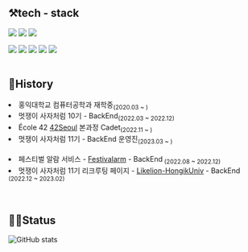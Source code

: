 <div align=left>
  
  
  ## ⚒️tech - stack
  <img src="https://img.shields.io/badge/Spring-6DB33F?style=flat-square&logo=spring&logoColor=white"/>
  <img src="https://img.shields.io/badge/springboot-6DB33F?style=flat-square&logo=springboot&logoColor=white"/>
  <img src="https://img.shields.io/badge/MySQL-4479A1?style=flat-square&logo=mysql&logoColor=white"/><p><p>
  <img src="https://img.shields.io/badge/AWS-232F3E?style=flat-square&logo=amazonaws&logoColor=white"/>
  <img src="https://img.shields.io/badge/RDS-527FFF?style=flat-square&logo=amazonrds&logoColor=white"/>
  <img src="https://img.shields.io/badge/EC2-FF9900?style=flat-square&logo=amazonec2&logoColor=white"/>
  <img src="https://img.shields.io/badge/Nginx-009639?style=flat-square&logo=nginx&logoColor=white"/>
  <img src="https://img.shields.io/badge/docker-2496ED?style=flat-square&logo=docker&logoColor=white"/>
  </br>
  </br>
 
  ## 🏫History
  <li>홍익대학교 컴퓨터공학과 재학중<sub>(2020.03 ~ )</sub></li>
  <li>멋쟁이 사자처럼 10기 - BackEnd<sub>(2022.03 ~ 2022.12)</sub></li>
  <li>École 42 <a href="https://42seoul.kr/seoul42/main/view">42Seoul</a> 본과정 Cadet<sub>(2022.11 ~ )</sub></li>
  <li>멋쟁이 사자처럼 11기 - BackEnd 운영진<sub>(2023.03 ~ )</sub></li>
  <br>
  <li>페스티벌 알람 서비스 - <a href="https://github.com/MUTSA-TEAM-FESTIVALAM/festivalam_backEnd">Festivalarm</a> - BackEnd<sub> (2022.08 ~ 2022.12)</sub></li>
  <li>멋쟁이 사자처럼 11기 리크루팅 페이지 - <a href="https://github.com/Likelion-HongikUniv/likelion-hongik-Backend">Likelion-HongikUniv</a> - BackEnd<sub> (2022.12 ~ 2023.02)</sub></li>
  </br>
  </br>
  
  ## 👨‍💻Status

  ![GitHub stats](https://github-readme-stats.vercel.app/api?username=seulgi99&show_icons=true&theme=radical)

 </div>
